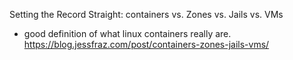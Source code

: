 
Setting the Record Straight: containers vs. Zones vs. Jails vs. VMs
- good definition of what linux containers really are.
https://blog.jessfraz.com/post/containers-zones-jails-vms/